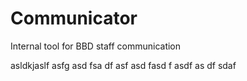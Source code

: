 Communicator
============

Internal tool for BBD staff communication


asldkjaslf
asfg
asd
fsa
df
asf
asd
fasd
f
asdf
as
df
sdaf
